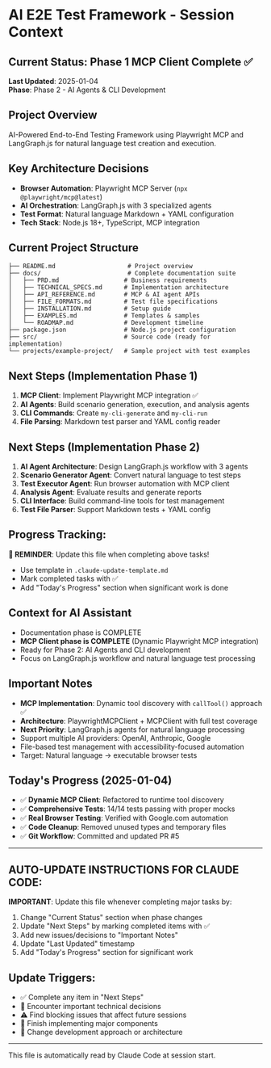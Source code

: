 # AI E2E Test Framework - Session Context

## Current Status: Phase 1 MCP Client Complete ✅
**Last Updated**: 2025-01-04  
**Phase**: Phase 2 - AI Agents & CLI Development

## Project Overview
AI-Powered End-to-End Testing Framework using Playwright MCP and LangGraph.js for natural language test creation and execution.

## Key Architecture Decisions
- **Browser Automation**: Playwright MCP Server (`npx @playwright/mcp@latest`)
- **AI Orchestration**: LangGraph.js with 3 specialized agents
- **Test Format**: Natural language Markdown + YAML configuration
- **Tech Stack**: Node.js 18+, TypeScript, MCP integration

## Current Project Structure
```
├── README.md                    # Project overview
├── docs/                        # Complete documentation suite
│   ├── PRD.md                  # Business requirements
│   ├── TECHNICAL_SPECS.md      # Implementation architecture
│   ├── API_REFERENCE.md        # MCP & AI agent APIs
│   ├── FILE_FORMATS.md         # Test file specifications
│   ├── INSTALLATION.md         # Setup guide
│   ├── EXAMPLES.md             # Templates & samples
│   └── ROADMAP.md              # Development timeline
├── package.json                # Node.js project configuration
├── src/                        # Source code (ready for implementation)
└── projects/example-project/   # Sample project with test examples
```

## Next Steps (Implementation Phase 1)
1. **MCP Client**: Implement Playwright MCP integration ✅
2. **AI Agents**: Build scenario generation, execution, and analysis agents  
3. **CLI Commands**: Create `my-cli-generate` and `my-cli-run`
4. **File Parsing**: Markdown test parser and YAML config reader

## Next Steps (Implementation Phase 2)
1. **AI Agent Architecture**: Design LangGraph.js workflow with 3 agents
2. **Scenario Generator Agent**: Convert natural language to test steps
3. **Test Executor Agent**: Run browser automation with MCP client
4. **Analysis Agent**: Evaluate results and generate reports
5. **CLI Interface**: Build command-line tools for test management
6. **Test File Parser**: Support Markdown tests + YAML config

## Progress Tracking:
**🔔 REMINDER**: Update this file when completing above tasks!
- Use template in `.claude-update-template.md`
- Mark completed tasks with ✅ 
- Add "Today's Progress" section when significant work is done

## Context for AI Assistant
- Documentation phase is COMPLETE
- **MCP Client phase is COMPLETE** (Dynamic Playwright MCP integration)
- Ready for Phase 2: AI Agents and CLI development
- Focus on LangGraph.js workflow and natural language test processing

## Important Notes
- **MCP Implementation**: Dynamic tool discovery with `callTool()` approach ✅
- **Architecture**: PlaywrightMCPClient + MCPClient with full test coverage
- **Next Priority**: LangGraph.js agents for natural language processing
- Support multiple AI providers: OpenAI, Anthropic, Google
- File-based test management with accessibility-focused automation
- Target: Natural language → executable browser tests

## Today's Progress (2025-01-04)
- ✅ **Dynamic MCP Client**: Refactored to runtime tool discovery
- ✅ **Comprehensive Tests**: 14/14 tests passing with proper mocks
- ✅ **Real Browser Testing**: Verified with Google.com automation
- ✅ **Code Cleanup**: Removed unused types and temporary files
- ✅ **Git Workflow**: Committed and updated PR #5

---

## AUTO-UPDATE INSTRUCTIONS FOR CLAUDE CODE:
**IMPORTANT**: Update this file whenever completing major tasks by:
1. Change "Current Status" section when phase changes
2. Update "Next Steps" by marking completed items with ✅
3. Add new issues/decisions to "Important Notes"
4. Update "Last Updated" timestamp
5. Add "Today's Progress" section for significant work

## Update Triggers:
- ✅ Complete any item in "Next Steps"  
- 🔧 Encounter important technical decisions
- ⚠️ Find blocking issues that affect future sessions
- 📝 Finish implementing major components
- 🎯 Change development approach or architecture

---
This file is automatically read by Claude Code at session start.